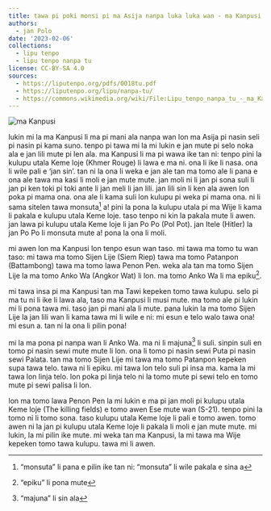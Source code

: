 ```yaml
---
title: tawa pi poki monsi pi ma Asija nanpa luka luka wan - ma Kanpusi
authors:
  - jan Polo
date: '2023-02-06'
collections:
  - lipu tenpo
  - lipu tenpo nanpa tu
license: CC-BY-SA 4.0
sources:
  - https://liputenpo.org/pdfs/0018tu.pdf
  - https://liputenpo.org/lipu/nanpa-tu/
  - https://commons.wikimedia.org/wiki/File:Lipu_tenpo_nanpa_tu_-_ma_Kanpusi.png
---
```


![ma Kanpusi](https://upload.wikimedia.org/wikipedia/commons/d/d2/Lipu_tenpo_nanpa_tu_-_ma_Kanpusi.png)

lukin mi la ma Kanpusi li ma pi mani ala nanpa wan lon ma Asija pi nasin seli pi nasin pi kama suno. tenpo pi tawa mi la mi lukin e jan mute pi selo noka ala e jan lili mute pi len ala. ma Kanpusi li ma pi wawa ike tan ni: tenpo pini la kulupu utala Keme loje (Khmer Rouge) li lawa e ma ni. ona li ike li nasa. ona li wile pali e ‘jan sin’. tan ni la ona li weka e jan ale tan ma tomo ale li pana e ona ale tawa ma kasi li moli e jan mute mute. jan moli ni li jan pi sona suli li jan pi ken toki pi toki ante li jan meli li jan lili. jan lili sin li ken ala awen lon poka pi mama ona. ona ale li kama suli lon kulupu pi weka pi mama ona. ni li sama sitelen tawa monsuta[^1] a! pini la pona la kulupu utala pi ma Wije li kama li pakala e kulupu utala Keme loje. taso tenpo ni kin la pakala mute li awen. jan lawa pi kulupu utala Keme loje li jan Po Po (Pol Pot). jan Itele (Hitler) la jan Po Po li monsuta mute a! pona la ona li moli.

mi awen lon ma Kanpusi lon tenpo esun wan taso. mi tawa ma tomo tu wan taso: mi tawa ma tomo Sijen Lije (Siem Riep) tawa ma tomo Patanpon (Battambong) tawa ma tomo lawa Penon Pen. weka ala tan ma tomo Sijen Lije la ma tomo Anko Wa (Angkor Wat) li lon. ma tomo Anko Wa li ma epiku[^2].

mi tawa insa pi ma Kanpusi tan ma Tawi kepeken tomo tawa kulupu. selo pi ma tu ni li ike li lawa ala, taso ma Kanpusi li musi mute. ma tomo ale pi lukin mi li pona tawa mi. taso jan pi mani ala li mute. pana lukin la ma tomo Sijen Lije la jan lili wan li kama tawa mi li wile e ni: mi esun e telo walo tawa ona! mi esun a. tan ni la ona li pilin pona!

[^1]: “monsuta” li pana e pilin ike tan ni: “monsuta” li wile pakala e sina a
[^2]: “epiku” li pona mute

mi la ma pona pi nanpa wan li Anko Wa. ma ni li majuna[^3] li suli. sinpin suli en tomo pi nasin sewi mute mute li lon. ona li tomo pi nasin sewi Puta pi nasin sewi Palata. tan ma tomo Sijen Lije mi tawa ma tomo Patanpon kepeken supa tawa telo. tawa ni li epiku. mi tawa lon telo suli pi insa ma. kama la mi tawa lon linja telo. lon poka pi linja telo ni la tomo mute pi sewi telo en tomo mute pi sewi palisa li lon.

lon ma tomo lawa Penon Pen la mi lukin e ma pi jan moli pi kulupu utala Keme loje (The killing fields) e tomo awen Ese mute wan (S-21). tenpo pini la tomo ni li tomo sona. taso kulupu utala Keme loje li pali e tomo awen. tomo awen ni la jan pi kulupu utala Keme loje li pakala li moli e jan mute mute. mi lukin, la mi pilin ike mute. mi weka tan ma Kanpusi, la mi tawa ma Wije kepeken tomo tawa kulupu. tawa mi li awen.

[^3]: “majuna” li sin ala